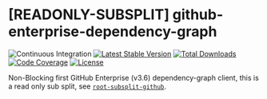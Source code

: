 # [READONLY-SUBSPLIT] github-enterprise-dependency-graph


![Continuous Integration](https://github.com/php-api-clients/github-enterprise-dependency-graph/workflows/Continuous%20Integration/badge.svg)
[![Latest Stable Version](https://poser.pugx.org/api-clients/github-enterprise-dependency-graph/v/stable.png)](https://packagist.org/packages/api-clients/github-enterprise-dependency-graph)
[![Total Downloads](https://poser.pugx.org/api-clients/github-enterprise-dependency-graph/downloads.png)](https://packagist.org/packages/api-clients/github-enterprise-dependency-graph)
[![Code Coverage](https://scrutinizer-ci.com/g/php-api-clients/github-enterprise-dependency-graph/badges/coverage.png?b==)](https://scrutinizer-ci.com/g/php-api-clients/github-enterprise-dependency-graph/?branch=)
[![License](https://poser.pugx.org/api-clients/github-enterprise-dependency-graph/license.png)](https://packagist.org/packages/api-clients/github-enterprise-dependency-graph)

Non-Blocking first GitHub Enterprise (v3.6) dependency-graph client, this is a read only sub split, see [`root-subsplit-github`](https://github.com/php-api-clients/root-subsplit-github).
